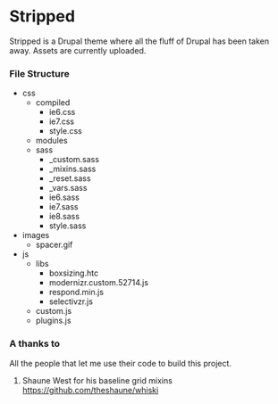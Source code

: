 Stripped
========
Stripped is a Drupal theme where all the fluff of Drupal has been taken away. Assets are currently uploaded.

<h3>File Structure</h3>

  - css
    - compiled
      - ie6.css
      - ie7.css
      - style.css
    - modules
    - sass
      - _custom.sass
      - _mixins.sass
      - _reset.sass
      - _vars.sass
      - ie6.sass
      - ie7.sass
      - ie8.sass
      - style.sass
  - images
    - spacer.gif
  - js
    - libs
      - boxsizing.htc
      - modernizr.custom.52714.js
      - respond.min.js
      - selectivzr.js
    - custom.js
    - plugins.js

<h3>A thanks to</h3>
All the people that let me use their code to build this project.

1. Shaune West for his baseline grid mixins <a href="https://github.com/theshaune/whiski" title="theshaune">https://github.com/theshaune/whiski</a>
    
